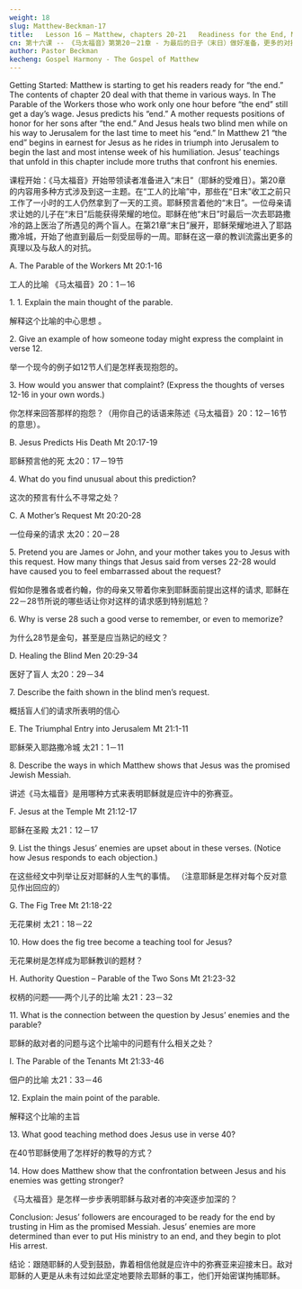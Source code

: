 ```yaml
---
weight: 18
slug: Matthew-Beckman-17
title:   Lesson 16 – Matthew, chapters 20-21   Readiness for the End, More Confrontation
cn: 第十六课 -- 《马太福音》第第20－21章 - 为最后的日子（末日）做好准备，更多的对抗
author: Pastor Beckman
kecheng: Gospel Harmony - The Gospel of Matthew
---
```



Getting Started: Matthew is starting to get his readers ready for “the end.” The contents of chapter 20 deal with that theme in various ways. In The Parable of the Workers those who work only one hour before “the end” still get a day’s wage. Jesus predicts his “end.” A mother requests positions of honor for her sons after “the end.” And Jesus heals two blind men while on his way to Jerusalem for the last time to meet his “end.” In Matthew 21 “the end” begins in earnest for Jesus as he rides in triumph into Jerusalem to begin the last and most intense week of his humiliation. Jesus’ teachings that unfold in this chapter include more truths that confront his enemies.

课程开始：《马太福音》开始带领读者准备进入“末日”（耶稣的受难日）。第20章的内容用多种方式涉及到这一主题。在“工人的比喻”中，那些在“日末”收工之前只工作了一小时的工人仍然拿到了一天的工资。耶稣预言着他的“末日”。一位母亲请求让她的儿子在“末日”后能获得荣耀的地位。耶稣在他“末日”时最后一次去耶路撒冷的路上医治了所遇见的两个盲人。在第21章“末日”展开，耶稣荣耀地进入了耶路撒冷城，开始了他直到最后一刻受屈辱的一周。耶稣在这一章的教训流露出更多的真理以及与敌人的对抗。

A. The Parable of the Workers     Mt 20:1-16 

工人的比喻          《马太福音》20：1－16

1\.   1. Explain the main thought of the parable.

解释这个比喻的中心思想 。

2\. Give an example of how someone today might express the complaint in verse 12.

举一个现今的例子如12节人们是怎样表现抱怨的。

3\. How would you answer that complaint? (Express the thoughts of verses 12-16 in your own words.)

你怎样来回答那样的抱怨？（用你自己的话语来陈述《马太福音》20：12－16节的意思）。

B. Jesus Predicts His Death   Mt 20:17-19 

耶稣预言他的死   太20：17－19节

4\.   What do you find unusual about this prediction?

这次的预言有什么不寻常之处？

C. A Mother’s Request    Mt 20:20-28  

一位母亲的请求    太20：20－28

5\. Pretend you are James or John, and your mother takes you to Jesus with this request. How many things that Jesus said from verses 22-28 would have caused you to feel embarrassed about the request?

假如你是雅各或者约翰，你的母亲又带着你来到耶稣面前提出这样的请求, 耶稣在22－28节所说的哪些话让你对这样的请求感到特别尴尬？

6\. Why is verse 28 such a good verse to remember, or even to memorize?

为什么28节是金句，甚至是应当熟记的经文？

D. Healing the Blind Men    20:29-34   

医好了盲人    太20：29－34

7\.   Describe the faith shown in the blind men’s request.

概括盲人们的请求所表明的信心

E. The Triumphal Entry into Jerusalem    Mt 21:1-11 

耶稣荣入耶路撒冷城    太21：1－11

8\. Describe the ways in which Matthew shows that Jesus was the promised Jewish Messiah.

讲述《马太福音》是用哪种方式来表明耶稣就是应许中的弥赛亚。

F. Jesus at the Temple    Mt 21:12-17   

耶稣在圣殿        太21：12－17

9\. List the things Jesus’ enemies are upset about in these verses. (Notice how Jesus responds to each objection.)

在这些经文中列举让反对耶稣的人生气的事情。 （注意耶稣是怎样对每个反对意见作出回应的）

G. The Fig Tree    Mt 21:18-22 

无花果树      太21：18－22

10\. How does the fig tree become a teaching tool for Jesus?

无花果树是怎样成为耶稣教训的题材？

H. Authority Question – Parable of the Two Sons    Mt 21:23-32 

权柄的问题——两个儿子的比喻   太21：23－32

11\. What is the connection between the question by Jesus’ enemies and the parable?

耶稣的敌对者的问题与这个比喻中的问题有什么相关之处？

I. The Parable of the Tenants    Mt 21:33-46  

佃户的比喻    太21：33－46

12\. Explain the main point of the parable.

解释这个比喻的主旨

13\. What good teaching method does Jesus use in verse 40?

在40节耶稣使用了怎样好的教导的方式？

14\. How does Matthew show that the confrontation between Jesus and his enemies was getting stronger?

《马太福音》是怎样一步步表明耶稣与敌对者的冲突逐步加深的？

Conclusion:      Jesus’ followers are encouraged to be ready for the end by trusting in Him as the promised Messiah. Jesus’ enemies are more determined than ever to put His ministry to an end, and they begin to plot His arrest.

结论：跟随耶稣的人受到鼓励，靠着相信他就是应许中的弥赛亚来迎接末日。敌对耶稣的人更是从未有过如此坚定地要除去耶稣的事工，他们开始密谋拘捕耶稣。
